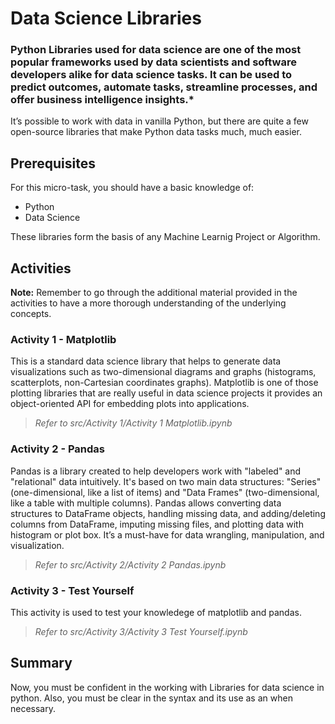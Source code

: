 # Data Science Libraries

### Python Libraries used for data science are one of the most popular frameworks used by data scientists and software developers alike for data science tasks. It can be used to predict outcomes, automate tasks, streamline processes, and offer business intelligence insights.*

It’s possible to work with data in vanilla Python, but there are quite a few open-source libraries that make Python data tasks much, much easier. 

## Prerequisites

For this micro-task, you should have a basic knowledge of:
* Python
* Data Science

These libraries form the basis of any Machine Learnig Project or Algorithm.

## Activities

**Note:** Remember to go through the additional material provided in the activities to have a more thorough understanding of the underlying concepts.

### Activity 1 - Matplotlib

This is a standard data science library that helps to generate data visualizations such as two-dimensional diagrams and graphs (histograms, scatterplots, non-Cartesian coordinates graphs). Matplotlib is one of those plotting libraries that are really useful in data science projects  it  provides an object-oriented API for embedding plots into applications. 

> *Refer to src/Activity 1/Activity 1 Matplotlib.ipynb*


### Activity 2 - Pandas

Pandas is a library created to help developers work with "labeled" and "relational" data intuitively. It's based on two main data structures: "Series" (one-dimensional, like a list of items) and "Data Frames" (two-dimensional, like a table with multiple columns). Pandas allows converting data structures to DataFrame objects, handling missing data, and adding/deleting columns from DataFrame, imputing missing files, and plotting data with histogram or plot box. It’s a must-have for data wrangling, manipulation, and visualization.

> *Refer to src/Activity 2/Activity 2 Pandas.ipynb*

### Activity 3 - Test Yourself

This activity is used to test your knowledege of matplotlib and pandas.

> *Refer to src/Activity 3/Activity 3 Test Yourself.ipynb*

## Summary

Now, you must be confident in the working with Libraries for data science in python. Also, you must be clear in the syntax and its use as an when necessary.


